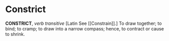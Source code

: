 # Constrict

**CONSTRICT**, _verb transitive_ \[Latin See [[Constrain]].\] To draw together; to bind; to cramp; to draw into a narrow compass; hence, to contract or cause to shrink.